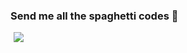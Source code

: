 ### Send me all the spaghetti codes 👋 
<img align="left" hspace="5" src="https://github-readme-stats.vercel.app/api?username=mhalt&count_private=true&show_icons=true&theme=dark&include_all_commits=true&hide_rank=true">
